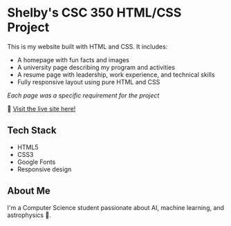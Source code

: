 # Shelby's CSC 350 HTML/CSS Project 

This is my website built with HTML and CSS. It includes:
- A homepage with fun facts and images
- A university page describing my program and activities
- A resume page with leadership, work experience, and technical skills
- Fully responsive layout using pure HTML and CSS

*Each page was a specific requirement for the project*



🔗 [Visit the live site here!](https://yourusername.github.io/your-repo-name/)

## Tech Stack
- HTML5
- CSS3
- Google Fonts
- Responsive design

## About Me
I'm a Computer Science student passionate about AI, machine learning, and astrophysics 🚀.

